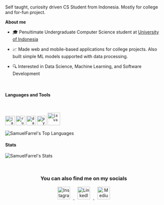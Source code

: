 <!-- <p align="center"><a href="https://github.com/SamuelFarrel/"><img width="80%" alt="Header" src="./images/header.png" /></a></p> -->

<br />

Self taught, curiosity driven CS Student from Indonesia. Mostly for college and for-fun project. 

**About me**

- 🎓 Penultimate Undergraduate Computer Science student at [University of Indonesia](https://cs.ui.ac.id/)

- 📈 Made web and mobile-based applications for college projects. Also built simple ML models supported with data processing.

- 🔍 Interested in Data Science, Machine Learning, and Software Development

<br>

#### Languages and Tools
<br>

<code><img height="30" alt="javascript" src="https://cdn.jsdelivr.net/gh/devicons/devicon@latest/icons/javascript/javascript-original.svg"></code>
<code><img height="30" alt="rust" src="https://cdn.jsdelivr.net/gh/devicons/devicon@latest/icons/rust/rust-original.svg"></code>
<code><img height="30" alt="dart" src="https://cdn.jsdelivr.net/gh/devicons/devicon@latest/icons/dart/dart-original.svg"></code>
<code><img height="30" alt="python" src="https://cdn.jsdelivr.net/gh/devicons/devicon@latest/icons/python/python-original.svg"></code>
<code><img height="40" alt="java" src="https://cdn.jsdelivr.net/gh/devicons/devicon@latest/icons/java/java-original.svg"></code>
 

![SamuelFarrel's Top Languages](https://github-readme-stats.vercel.app/api/top-langs/?username=SamuelFarrel&theme=tokyonight&show_icons=true&hide_border=true&layout=compact)


#### Stats


![SamuelFarrel's Stats](https://github-readme-stats.vercel.app/api?username=SamuelFarrel&theme=tokyonight&show_icons=true&hide_border=true&count_private=true)

<br>

<div align="center">

### You can also find me on my socials <br> 
<a href="https://instagram.com/samfarrr">
  <img height="40" alt="Instagram" src="https://www.svgrepo.com/show/452229/instagram-1.svg" style="margin: 0 10px;">
</a>
<a href="https://linkedin.com/in/samfarrr">
  <img height="40" alt="LinkedIn" src="https://www.svgrepo.com/show/452051/linkedin.svg" style="margin: 0 10px;">
</a>
<a href="https://medium.com/@samfarrr">
  <img height="40" alt="Medium" src="https://www.svgrepo.com/show/394277/medium.svg" style="margin: 0 10px;">
</a>

</div>
